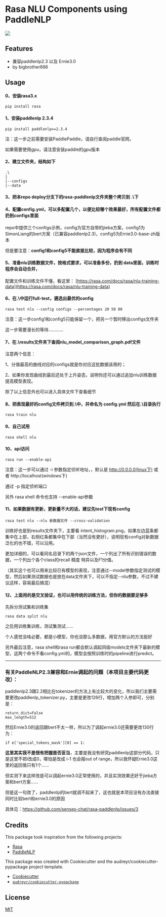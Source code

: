 # Rasa NLU Components using PaddleNLP

[![](https://img.shields.io/pypi/v/rasa_paddlenlp.svg)](https://pypi.python.org/pypi/rasa_paddlenlp)


## Features

- 兼容paddlenlp2.3 以及 Ernie3.0
- by bigbrother666

## Usage
#### 0、安装rasa3.x

```shell
pip install rasa
```

#### 1、安装paddlenlp 2.3.4

```shell
pip install paddlenlp==2.3.4
```
注：这一步之前需要安装PaddlePaddle，请自行查阅paddle官网，

如果需要使用gpu，请注意安装paddle的gpu版本

#### 2、建立文件夹，结构如下

```
.\
|
|--configs
|--data
```

#### 3、把本repo deploy分支下的rasa-paddlenlp文件夹整个拷贝到 .\下

#### 4、配置config.yml，可以多配置几个，以便比较哪个效果最好，所有配置文件都扔到configs里面

repo中提供三个configs示例，config为官方自带的jieba方案，config1为SimonLiang的bert方案（已兼容paddlenlp2.3)，config5为Ernie3.0-base-zh版本

但是要注意：**config1和config5不能直接比较，因为程序会有不同**

#### 5、准备nlu训练数据文件，按格式要求，可以准备多份，扔到 data里面，训练时程序会自动合并，

配置文件和训练文件不懂，看这里： [https://rasa.com/docs/rasa/nlu-training-data](https://rasa.com/docs/rasa/nlu-training-data)

#### 6、在.\中运行full-test，遴选出最优的config

```shell
rasa test nlu --config configs --percentages 20 50 80
```

注意：这一步config1和config5只能保留一个，把另一个暂时移出configs文件夹

这一步需要漫长的等待…………

#### 7、在.\results文件夹下查阅nlu_model_comparison_graph.pdf文件

注意两个信息：

1、分值最高的曲线对应的configs就是你对应这批数据该用的；

2、如果你发现曲线到最后还处于上升姿态，说明你还可以通过追加nlu训练数据提高模型表现。

除了以上信息外也可以进入具体文件下查看细节

#### 8、把表现最好的config文件拷贝到.\中，并命名为 config.yml 然后在.\目录执行

```shell
rasa train nlu
```

#### 9、自己试用

```shell
rasa shell nlu
```

#### 10、api访问

```shell
rasa run --enable-api
```

注意：这一步可以通过 -i 参数指定侦听地址，，默认是 http://0.0.0.0(linux下) 或者 http://localhost(windows下)

通过 -p 指定侦听端口

另外 rasa shell 命令也支持 --enable-api参数

#### 11、如果数据有更新，更新量不大的话，建议先test下现有config

```shell
rasa test nlu --nlu 新数据文件 --cross-validation
```

训练好也是到results文件夹下，主要看 intent_histogram.png，如果左边蓝条都集中在上部，右侧红条都集中在下部（当然没有更好），说明现有config对新数据泛化的也不错，可以沿用。

更加详细的，可以看同名目录下的两个json文件，一个列出了所有识别错误的数据，一个列出个各个class的recall 精度 特异以及F1分值。

（其实这个也可以用来比较已有模型的表现，注意通过--model参数指定测试的模型，然后如果测试数据也是放在data文件夹下，可以不指定--nlu参数，不过不建议这样，容易最后搞混）

#### 12、上面用的是交叉验证，也可以用传统的训练方法，但你的数据要足够多

先拆分测试集和训练集

```shell
rasa data split nlu
```

之后用训练集训练，测试集测试……

个人感觉没啥必要，都是小模型，你也没那么多数据，用官方默认的方法挺好

另外最后注意，rasa shell和rasa run都会默认调起同级models文件夹下最新的模型，这两个命令不看config.yml的，模型会按照训练时的pipeline进行predict。

-------------

### 有关PaddleNLP2.3兼容和Ernie调起的问题（本项目主要代码更改）：

paddlenlp2.3跟2.2相比在tokenizer的方法上有比较大的变化，所以我们主要需要更改paddlenlp_tokenizer.py，主要是更改126行，增加两个入参即可，分别是：

```
return_dict=False
max_length=512
```

然后Ernie3.0的返回跟bert不太一样，所以为了调起ernie3.0还需要更改130行为：

```
if e['special_tokens_mask'][0] == 1:
```

**这里其实我不是很有把握是否妥当**，主要是我没有研究paddlenlp这部分代码，只是这里不把i改成0，哪怕是改成 i-1 也会报out of range，所以我怀疑Ernie3.0这里的返回值只有1个……

但实测下来这样改是可以调起ernie3.0正常使用的，并且实测效果还好于jieba方案和bert方案……

但是这一句改了，paddlenlp的bert就调不起来了，这也就是本项目没有办法直接同时比较bert和ernie3.0的原因

具体见：https://github.com/senses-chat/rasa-paddlenlp/issues/3

## Credits

This package took inspiration from the following projects:

- [Rasa](https://github.com/rasahq/rasa)
- [PaddleNLP](https://github.com/PaddlePaddle/PaddleNLP)

This package was created with Cookiecutter and the audreyr/cookiecutter-pypackage project template.

- [Cookiecutter](https://github.com/audreyr/cookiecutter)
- [`audreyr/cookiecutter-pypackage`](https://github.com/audreyr/cookiecutter-pypackage)

## License

[MIT](./LICENSE)
